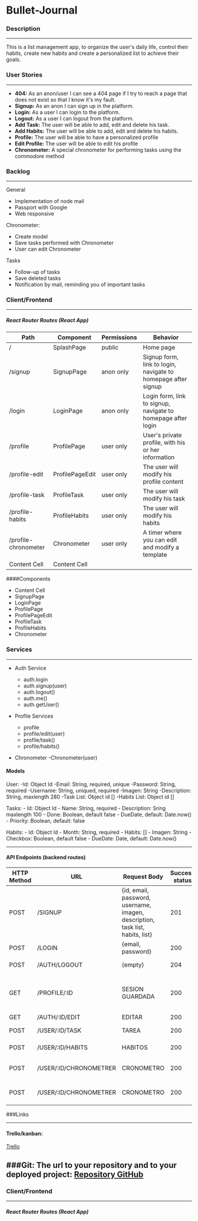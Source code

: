 # Bullet-Journal

### Description

---

This is a list management app, to organize the user's daily life, control their habits, create new habits and create a personalized list to achieve their goals.

### User Stories

---

- **404:** As an anon/user I can see a 404 page if I try to reach a page that does not exist so that I know it's my fault.
- **Signup:** As an anon I can sign up in the platform.
- **Login:** As a user I can login to the platform.
- **Logout:** As a user I can logout from the platform.
- **Add Task:** The user will be able to add, edit and delete his task.
- **Add Habits:** The user will be able to add, edit and delete his habits.
- **Profile:** The user will be able to have a personalized profile
- **Edit Profile:** The user will be able to edit his profile
- **Chronometer:** A special chronometer for performing tasks using the commodore method

### Backlog

------------

General
- Implementation of node mail
- Passport with Google
- Web responsive

Chronometer:
- Create model
- Save tasks performed with Chronometer
- User can edit Chronometer

Tasks
- Follow-up of tasks
- Save deleted tasks
- Notification by mail, reminding you of important tasks


### Client/Frontend

------------
#####  React Router Routes (React App)

Path  | Component | Permissions | Behavior |
------------- | ------------- | ------------- | -------------
/  | SplashPage |    public  | Home page
/signup   | SignupPage |    anon only  |Signup form, link to login, navigate to homepage after signup
/login | LoginPage |  anon only   | Login form, link to signup, navigate to homepage after login
/profile  | ProfilePage | user only   |  User's private profile, with his or her information
/profile-edit  | ProfilePageEdit | user only    | The user will modify his profile content
/profile-task  | ProfileTask |  user only   | The user will modify his task
/profile-habits  | ProfileHabits | user only    | The user will modify his habits
/profile-chronometer  | Chronometer | user only    | A timer where you can edit and modify a template
Content Cell  | Content Cell |     |


####Components

- Content Cell
- SignupPage
- LoginPage
- ProfilePage
- ProfilePageEdit
- ProfileTask
- ProfileHabits
- Chronometer


### Services

------------

- Auth Service
	- auth.login
	- auth.signup(user)
	- auth.logout()
	- auth.me()
	- auth.getUser()

- Profile Services
	- profile
	- profile/edit(user)
	- profile/task()
	- profile/habits()

- Chronometer
	-Chronometer(user) 


#### Models

User:
-Id: Object Id
-Email: String, required, unique
-Password: String, required
-Username: String, uniqued, required
-Imagen: String
-Description: String, maxlength 280
-Task List: Object id []
-Habits List: Object id []

Tasks: - Id: Object Id - Name: String, required - Description: Sring maxlength 100 - Done: Boolean, default false - DueDate, default: Date.now() - Priority: Boolean, default: false

Habits: - Id: Object Id - Month: String, required - Habits: [] - Imagen: String - Checkbox: Boolean, default false - DueDate: Date, default: Date.now()

---
	
#### API Endpoints (backend routes)

| HTTP Method | URL                    | Request Body                                                                  | Success status | Success status | Error Status                                                          | Description |
| ----------- | ---------------------- | ----------------------------------------------------------------------------- | -------------- | -------------- | --------------------------------------------------------------------- | ----------- |
| POST        | /SIGNUP                | {id, email, password, username, imagen, description, task list, habits, list} | 201            | 404            | REGISTRATE                                                            |
| POST        | /LOGIN                 | {email, password}                                                             | 200            | 401            | LOGEATE                                                               |
| POST        | /AUTH/LOGOUT           | (empty)                                                                       | 204            | 400            | DES-LOGEARTE                                                          |
| GET         | /PROFILE/:ID           | SESION GUARDADA                                                               | 200            | 404            | Comprobar si el usuario está conectado y devolver la página de perfil |
| GET         | /AUTH/:ID/EDIT         | EDITAR                                                                        | 200            | 404            | EDITAR                                                                |
| POST        | /USER/:ID/TASK         | TAREA                                                                         | 200            | 404            | VISUALIZACIÓN DE TAREAS                                               |
| POST        | /USER/:ID/HABITS       | HABITOS                                                                       | 200            | 404            | VISUALIZACIÓN DE HABITOS                                              |
| POST        | /USER/:ID/CHRONOMETRER | CRONOMETRO                                                                    | 200            | 404            | VISUALIZACIÓN DE CRONOMETRO                                           |
| POST        | /USER/:ID/CHRONOMETRER | CRONOMETRO                                                                    | 200            | 404            | VISUALIZACIÓN DE CRONOMETRO                                           |



###Links

------------
#### Trello/kanban:
[Trello](http://https://trello.com/b/dfaA2h4F/proyecto-3 "Trello")

###Git:
The url to your repository and to your deployed project:
[Repository GitHub](http://https://github.com/LorgioRoda/Bullet-Journal/tree/master "Repository GitHub")
---

### Client/Frontend

---

##### React Router Routes (React App)




